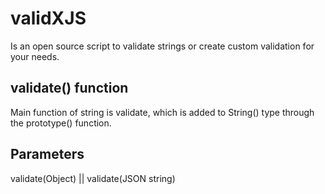 validXJS
=======

Is an open source script to validate strings or create custom validation for your needs.

validate() function
--------

Main function of string is validate, which is added to String() type through the prototype() function.

Parameters
---

validate(Object) || validate(JSON string)
